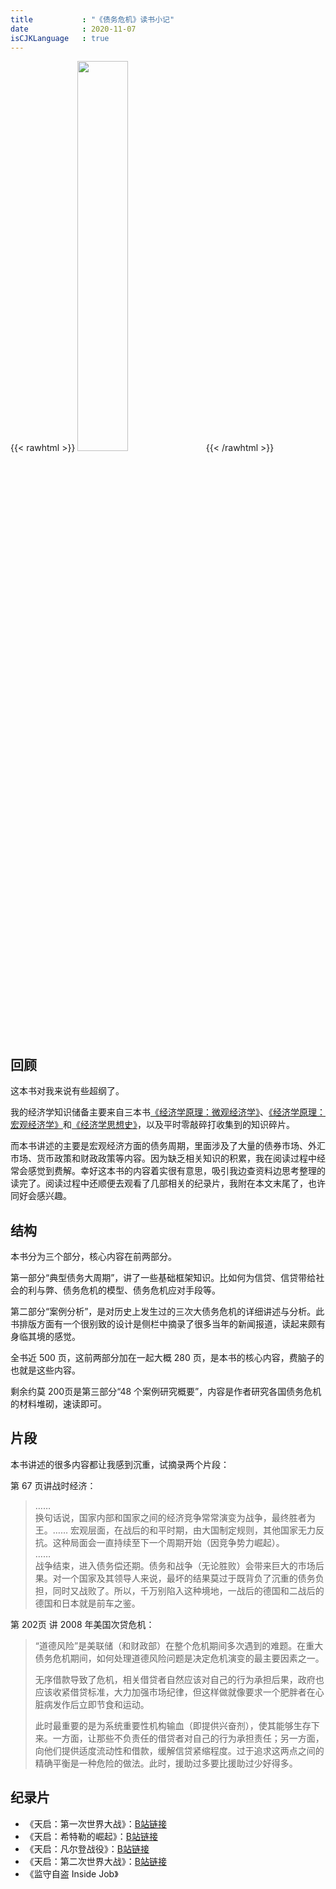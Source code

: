 ```yaml
---
title           : "《债务危机》读书小记"
date            : 2020-11-07
isCJKLanguage   : true
---
```



{{< rawhtml >}}
<img src="/images/2020-11-07/%E5%80%BA%E5%8A%A1%E5%8D%B1%E6%9C%BA-Cover.jpg" width="40%"/>
{{< /rawhtml >}}

## 回顾

这本书对我来说有些超纲了。

我的经济学知识储备主要来自三本书[《经济学原理：微观经济学》](/posts/2016-04-16-%E7%BB%8F%E6%B5%8E%E5%AD%A6%E5%8E%9F%E7%90%86%E5%BE%AE%E8%A7%82%E7%BB%8F%E6%B5%8E%E5%AD%A6/)、[《经济学原理：宏观经济学》](/posts/2016-10-26-%E7%BB%8F%E6%B5%8E%E5%AD%A6%E5%8E%9F%E7%90%86%E5%AE%8F%E8%A7%82%E7%BB%8F%E6%B5%8E%E5%AD%A6/)和[《经济学思想史》](/posts/2017-10-21-%E7%BB%8F%E6%B5%8E%E6%80%9D%E6%83%B3%E5%8F%B2/)，以及平时零敲碎打收集到的知识碎片。

而本书讲述的主要是宏观经济方面的债务周期，里面涉及了大量的债券市场、外汇市场、货币政策和财政政策等内容。因为缺乏相关知识的积累，我在阅读过程中经常会感觉到费解。幸好这本书的内容着实很有意思，吸引我边查资料边思考整理的读完了。阅读过程中还顺便去观看了几部相关的纪录片，我附在本文末尾了，也许同好会感兴趣。

## 结构

本书分为三个部分，核心内容在前两部分。

第一部分“典型债务大周期”，讲了一些基础框架知识。比如何为信贷、信贷带给社会的利与弊、债务危机的模型、债务危机应对手段等。

第二部分“案例分析”，是对历史上发生过的三次大债务危机的详细讲述与分析。此书排版方面有一个很别致的设计是侧栏中摘录了很多当年的新闻报道，读起来颇有身临其境的感觉。

全书近 500 页，这前两部分加在一起大概 280 页，是本书的核心内容，费脑子的也就是这些内容。

剩余约莫 200页是第三部分“48 个案例研究概要”，内容是作者研究各国债务危机的材料堆砌，速读即可。

## 片段

本书讲述的很多内容都让我感到沉重，试摘录两个片段：

第 67 页讲战时经济：

> ……  
> 换句话说，国家内部和国家之间的经济竞争常常演变为战争，最终胜者为王。…… 宏观层面，在战后的和平时期，由大国制定规则，其他国家无力反抗。这种局面会一直持续至下一个周期开始（因竞争势力崛起）。  
> ……  
> 战争结束，进入债务偿还期。债务和战争（无论胜败）会带来巨大的市场后果。对一个国家及其领导人来说，最坏的结果莫过于既背负了沉重的债务负担，同时又战败了。所以，千万别陷入这种境地，一战后的德国和二战后的德国和日本就是前车之鉴。

第 202页 讲 2008 年美国次贷危机：

> “道德风险”是美联储（和财政部）在整个危机期间多次遇到的难题。在重大债务危机期间，如何处理道德风险问题是决定危机演变的最主要因素之一。
> 
> 无序借款导致了危机，相关借贷者自然应该对自己的行为承担后果，政府也应该收紧借贷标准，大力加强市场纪律，但这样做就像要求一个肥胖者在心脏病发作后立即节食和运动。
> 
> 此时最重要的是为系统重要性机构输血（即提供兴奋剂），使其能够生存下来。一方面，让那些不负责任的借贷者对自己的行为承担责任；另一方面，向他们提供适度流动性和借款，缓解信贷紧缩程度。过于追求这两点之间的精确平衡是一种危险的做法。此时，援助过多要比援助过少好得多。

## 纪录片

* 《天启：第一次世界大战》：[B站链接](https://www.bilibili.com/bangumi/media/md28222514)
* 《天启：希特勒的崛起》：[B站链接](https://www.bilibili.com/bangumi/media/md28222256)
* 《天启：凡尔登战役》：[B站链接](https://www.bilibili.com/bangumi/media/md28220542)
* 《天启：第二次世界大战》：[B站链接](https://www.bilibili.com/bangumi/media/md28220541/?from=search&seid=14853864496953732835)
* 《监守自盗 Inside Job》
